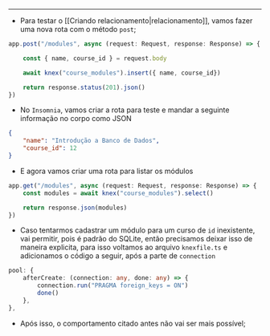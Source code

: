 ___
- Para testar o [[Criando relacionamento|relacionamento]], vamos fazer uma nova rota com o método `post`;
```ts
app.post("/modules", async (request: Request, response: Response) => {

	const { name, course_id } = request.body

	await knex("course_modules").insert({ name, course_id})

	return response.status(201).json()
})
```
- No `Insomnia`, vamos criar a rota para teste e mandar a seguinte informação no corpo como JSON
```json
{
	"name": "Introdução a Banco de Dados",
	"course_id": 12
}
```
- E agora vamos criar uma rota para listar os módulos
```ts
app.get("/modules", async (request: Request, response: Response) => {
	const modules = await knex("course_modules").select()

	return response.json(modules)
})
```
- Caso tentarmos cadastrar um módulo para um curso de `id` inexistente, vai permitir, pois é padrão do SQLite, então precisamos deixar isso de maneira explicita, para isso voltamos ao arquivo `knexfile.ts` e adicionamos o código a seguir, após a parte de `connection`
```ts
pool: {
	afterCreate: (connection: any, done: any) => {
		connection.run("PRAGMA foreign_keys = ON")
		done()
	},
},
```
- Após isso, o comportamento citado antes não vai ser mais possível;